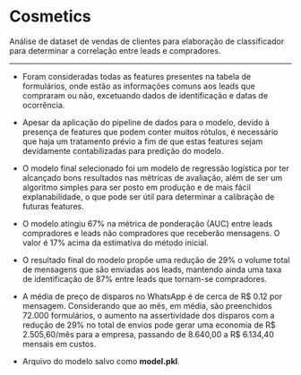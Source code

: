 # Cosmetics

Análise de dataset de vendas de clientes para elaboração de classificador para determinar a correlação entre leads e compradores.
___

* Foram consideradas todas as features presentes na tabela de formulários, onde estão as informações comuns aos leads que compraram ou não, excetuando dados de identificação e datas de ocorrência. 

* Apesar da aplicação do pipeline de dados para o modelo, devido à presença de features que podem conter muitos rótulos, é necessário que haja um tratamento prévio a fim de que estas features sejam devidamente contabilizadas para predição do modelo.

* O modelo final selecionado foi um modelo de regressão logística por ter alcançado bons resultados nas métricas de avaliação, além de ser um algoritmo simples para ser posto em produção e de mais fácil explanabilidade, o que pode ser útil para determinar a calibração de futuras features.

* O modelo atingiu 67% na métrica de ponderação (AUC) entre leads compradores e leads não compradores que receberão mensagens. O valor é 17% acima da estimativa do método  inicial.

* O resultado final do modelo propõe uma redução de 29% o volume total de mensagens que são enviadas aos leads, mantendo ainda uma taxa de identificação de 87% entre leads que tornam-se compradores.

* A média de preço de disparos no WhatsApp é de cerca de R\$ 0.12 por mensagem. Considerando que ao mês, em média, são preenchidos 72.000 formulários, o aumento na assertividade dos disparos com a redução de 29% no total de envios pode gerar uma economia de R\$ 2.505,60/mês para a empresa, passando de 8.640,00 a R$ 6.134,40 mensais em custos.

* Arquivo do modelo salvo como **model.pkl**.
